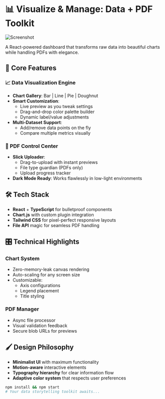 # 📊 Visualize & Manage: Data + PDF Toolkit  

![Screenshot](https://i.postimg.cc/3xf72gfz/Screenshot-2025-03-28-at-2-37-47-AM.png)

A React-powered dashboard that transforms raw data into beautiful charts while handling PDFs with elegance.

## 🌟 Core Features  

### 📈 Data Visualization Engine  
- **Chart Gallery**: Bar | Line | Pie | Doughnut  
- **Smart Customization**:  
  - Live preview as you tweak settings  
  - Drag-and-drop color palette builder  
  - Dynamic label/value adjustments  
- **Multi-Dataset Support**:  
  - Add/remove data points on the fly  
  - Compare multiple metrics visually  

### 📂 PDF Control Center  
- **Slick Uploader**:  
  - Drag-to-upload with instant previews  
  - File type guardian (PDFs only)  
  - Upload progress tracker  
- **Dark Mode Ready**: Works flawlessly in low-light environments  

## 🛠️ Tech Stack  
- **React** + **TypeScript** for bulletproof components  
- **Chart.js** with custom plugin integration  
- **Tailwind CSS** for pixel-perfect responsive layouts  
- **File API** magic for seamless PDF handling  

## 🎛️ Technical Highlights  
### Chart System  
- Zero-memory-leak canvas rendering  
- Auto-scaling for any screen size  
- Customizable:  
  - Axis configurations  
  - Legend placement  
  - Title styling  

### PDF Manager  
- Async file processor  
- Visual validation feedback  
- Secure blob URLs for previews  

## 🖌️ Design Philosophy  
- **Minimalist UI** with maximum functionality  
- **Motion-aware** interactive elements  
- **Typography hierarchy** for clear information flow  
- **Adaptive color system** that respects user preferences  

```bash
npm install && npm start
# Your data storytelling toolkit awaits...
```
